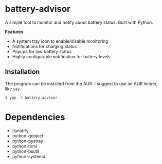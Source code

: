 # battery-advisor

A simple tool to monitor and notify about battery status. Built with Python.

**Features**
- A system tray icon to enable/disable monitoring
- Notifications for charging status
- Popups for low battery status
- Highly configurable notification for battery levels.

## Installation
The program can be installed from the AUR.
I suggest to use an AUR helper, like `yay`.

```bash
$ yay -S battery-advisor
```

# Dependencies 
- libnotify
- python-gobject
- python-pystray
- python-toml
- python-psutil
- python-systemd
